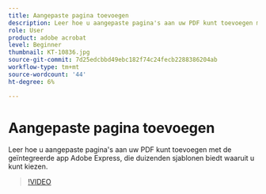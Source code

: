```yaml
---
title: Aangepaste pagina toevoegen
description: Leer hoe u aangepaste pagina's aan uw PDF kunt toevoegen met de geïntegreerde Adobe Express-app
role: User
product: adobe acrobat
level: Beginner
thumbnail: KT-10836.jpg
source-git-commit: 7d25edcbbd49ebc182f74c24fecb2288386204ab
workflow-type: tm+mt
source-wordcount: '44'
ht-degree: 6%

---
```


# Aangepaste pagina toevoegen

Leer hoe u aangepaste pagina&#39;s aan uw PDF kunt toevoegen met de geïntegreerde app Adobe Express, die duizenden sjablonen biedt waaruit u kunt kiezen.

>[!VIDEO](https://video.tv.adobe.com/v/347331?hidetitle=true)
